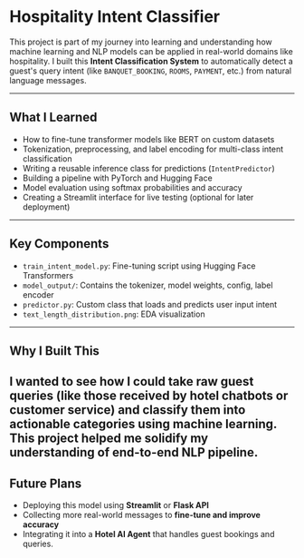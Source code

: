 # Hospitality Intent Classifier

This project is part of my journey into learning and understanding how machine learning and NLP models can be applied in real-world domains like hospitality. I built this **Intent Classification System** to automatically detect a guest's query intent (like `BANQUET_BOOKING`, `ROOMS`, `PAYMENT`, etc.) from natural language messages.

---

##  What I Learned

- How to fine-tune transformer models like BERT on custom datasets  
- Tokenization, preprocessing, and label encoding for multi-class intent classification  
- Writing a reusable inference class for predictions (`IntentPredictor`)  
- Building a pipeline with PyTorch and Hugging Face  
- Model evaluation using softmax probabilities and accuracy  
- Creating a Streamlit interface for live testing (optional for later deployment)

---

## Key Components

- `train_intent_model.py`: Fine-tuning script using Hugging Face Transformers  
- `model_output/`: Contains the tokenizer, model weights, config, label encoder  
- `predictor.py`: Custom class that loads and predicts user input intent  
- `text_length_distribution.png`: EDA visualization

---

## Why I Built This

I wanted to see how I could take raw guest queries (like those received by hotel chatbots or customer service) and classify them into **actionable categories** using machine learning. This project helped me solidify my understanding of end-to-end NLP pipeline.
---

## Future Plans

- Deploying this model using **Streamlit** or **Flask API**  
- Collecting more real-world messages to **fine-tune and improve accuracy**  
- Integrating it into a **Hotel AI Agent** that handles guest bookings and queries.